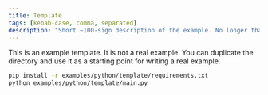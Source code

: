 ```yaml
---
title: Template
tags: [kebab-case, comma, separated]
description: "Short ~100-sign description of the example. No longer than 130 signs!"
---
```


<!--
Place a screenshot in place of this comment
Use `just upload --help` for instructions
-->

This is an example template. It is not a real example. You can duplicate the directory and use it as a starting point for writing a real example.

```bash
pip install -r examples/python/template/requirements.txt
python examples/python/template/main.py
```
